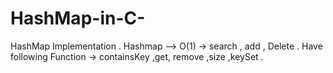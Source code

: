 # HashMap-in-C-
HashMap Implementation . 
Hashmap --> O(1) -> search , add , Delete .
Have following Function ->
containsKey ,get, remove ,size ,keySet .
